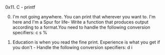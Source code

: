 0x11. C - printf

0. I'm not going anywhere. You can print that wherever you want to. I'm here and I'm a Spur for life- Write a function that produces output according to a format.You need to handle the following conversion specifiers:
c
s
%

1. Education is when you read the fine print. Experience is what you get if you don't - Handle the following conversion specifiers:
d
i
